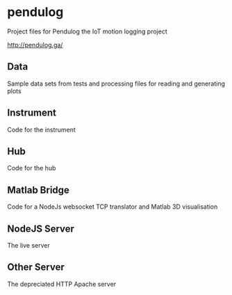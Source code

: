 # pendulog
Project files for Pendulog the IoT motion logging project

http://pendulog.ga/

## Data
Sample data sets from tests and processing files for reading and generating plots

## Instrument
Code for the instrument

## Hub
Code for the hub

## Matlab Bridge
Code for a NodeJs websocket TCP translator and Matlab 3D visualisation 

## NodeJS Server
The live server


## Other Server
The depreciated HTTP Apache server
